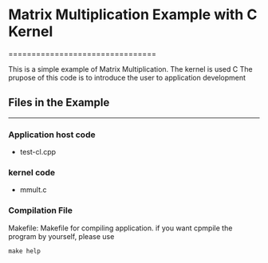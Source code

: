# Matrix Multiplication Example with C Kernel
================================

This is a simple example of Matrix Multiplication. The kernel is used C
The prupose of this
 code is to introduce the user to application development

## Files in the Example
----------------------
### Application host code

- test-cl.cpp

### kernel code

- mmult.c 

### Compilation File
Makefile: Makefile for compiling  application.
if you want cpmpile the program by yourself, please use

	make help



